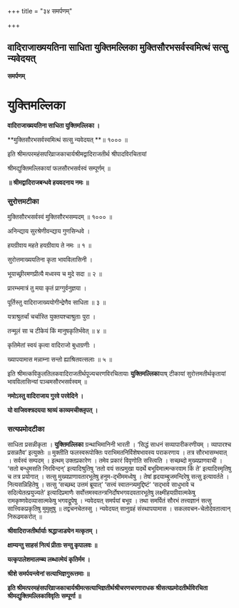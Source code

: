 +++
title = "३४ समर्पणम्"

+++


## वादिराजाख्ययतिना साधिता युक्तिमल्लिका मुक्तिसौरभसर्वस्वमित्थं सत्सु न्यवेदयत्

**समर्पणम्**

# **युक्तिमल्लिका**

**वादिराजाख्ययतिना साधिता युक्तिमल्लिका ।**

**मुक्तिसौरभसर्वस्वमित्थं सत्सु न्यवेदयत् **॥ १००० ॥

इति श्रीमत्परमहंसपरिव्राजकाचार्यश्रीमद्वादिराजतीर्थ श्रीपादविरचितायां

श्रीमद्युक्तिमल्लिकायां फलसौरभसर्वस्वं सम्पूर्णम् ॥

**॥ श्रीमद्वादिराजबन्धवे हयवदनाय नमः ॥**

### **सुरोत्तमटीका**

मुक्तिसौरभसर्वस्वं मुक्तिसौरभसम्पदम् ॥ १००० ॥

अनिन्द्याय सुरश्रेणीवन्द्याय गुणसिन्धवे ।

हयग्रीवाय महते हयग्रीवाय ते नमः ॥ १ ॥

सुरोत्तमाख्ययतिना कृता भावविलासिनी ।

भूयाच्छ्रीरमणप्रीत्यै मध्वस्य च मुदे सदा ॥ २ ॥

प्रारम्भमात्रं तु मया कृतं प्राग्गुर्वनुज्ञया ।

पूर्तिस्तु वादिराजाख्ययोगीन्द्रेणैव साधिता ॥ ३ ॥

यत्राश्रुतर्चां चर्चास्ति युक्तयश्चाश्रुताः पुरा ।

तन्मूलं सा च टीकेयं किं मानुषकृतिर्भवेत् ॥ ४ ॥

कृतिमेतां स्वयं कृत्वा वादिराजो बुधाग्रणीः ।

ख्यापयामास मन्नाम्ना सन्तो ह्याश्रितवत्सलाः ॥ ५ ॥

इति श्रीमत्कविकुलतिलकवादिराजतीर्थपूज्यचरणविरचितायाः **युक्तिमल्लिका**याष् टीकायां सुरोत्तमतीर्थकृतायां भावविलासिन्यां पञ्चमसौरभसर्वस्वम् ॥

**नमोऽस्तु वादिराजाय गुरवे परवेदिने ।**

**यो वाजिवक्त्रदयया श्राव्यं काव्यमचीक्लृपत् ।**

### **सत्यप्रमोदटीका**

साधिता प्रसन्नीकृता । **युक्तिमल्लिका** ग्रन्थाभिमानिनी भारती । ‘सिद्धं साधनं सव्यापारीकरणीयम् । व्यापारश्च प्रसन्नतैव’ इत्युक्तेः ॥ मुक्तीति फलस्वरूपोक्तिः पराभिमतनिर्विशेषभावस्य पराकरणाय । तत्र सौरभासम्भवात् । सर्वस्वं सम्पदम् । इत्थम् उक्तप्रकारेण । तमेव प्रकारं विवृणोति सस्त्विति । सच्छब्दो मुख्यप्राणवाची । ‘सतो बन्धुमसति निरविन्दन्’ इत्यादिश्रुतिषु ‘ततो वयं सत्प्रमुखा यदर्थे बभूविमात्मन्करवाम किं ते’ इत्यादिस्मृतिषु च तत्र प्रयोगात् । सत्सु मुख्यप्राणावतारभूतेषु हनुम-द्भीममध्वेषु । तेषां हृदयाम्बुजमन्दिरेषु सत्सु इत्यावर्तते । नित्यसन्निहितेषु । सत्सु ‘सच्छब्द उत्तमं ब्रूयात्’ ‘सत्त्वं स्वातन्त्र्यमुद्दिष्टं’ ‘सद्भावे साधुभावे च सदित्येतत्प्रयुज्यते’ इत्यादिप्रमाणैः सर्वोत्तमस्वतन्त्रनिर्दोषभगवदवतारभूतेषु लक्ष्मीहयग्रीवात्मकेषु रामकृष्णवेदव्यासात्मकेषु भगवद्रूपेषु । न्यवेदयत् समर्पयां बभूव । तथा समर्पितं सौरभं तत्त्वज्ञानं सत्सु सात्त्विकप्रकृतिषु मुमुक्षुषु ॥ तद्वचनचेतस्सु । न्यवेदयत् सानुग्रहं संस्थापयामास । सकलवचन-चेतोदेवतात्वान् निरूढमकरोत् ॥

**श्रीवादिराजतीर्थार्याः श्रद्धाजाड्येन मत्कृतम् ।**

**क्षाम्यन्तु साहसं नित्यं प्रीताः सन्तु कृपालवः ॥**

**यत्कृपालेशमालम्ब्य लब्धात्मेयं कृतिर्मम ।**

**श्रीशे समर्पयन्त्वेनां सत्याभिज्ञगुरूत्तमाः ॥**

**इति श्रीमत्परमहंसपरिव्राजकाचार्यश्रीमत्सत्याभिज्ञतीर्थश्रीचरणचरणाराधक श्रीसत्यप्रमोदतीर्थविरचिता श्रीमद्युक्तिमल्लिकाविवृतिः सम्पूर्णा ॥**

